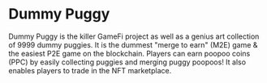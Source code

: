 # Dummy Puggy

Dummy Puggy is the killer GameFi project as well as a genius art collection of 9999 dummy puggies. It is the dummest "merge to earn" (M2E) game & the easiest P2E game on the blockchain. Players can earn poopoo coins (PPC) by easily collecting puggies and merging puggy poopoos! It also enables players to trade in the NFT marketplace.
